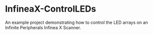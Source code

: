# InfineaX-ControlLEDs
An example project demonstrating how to control the LED arrays on an Infinite Peripherals Infinea X Scanner.
